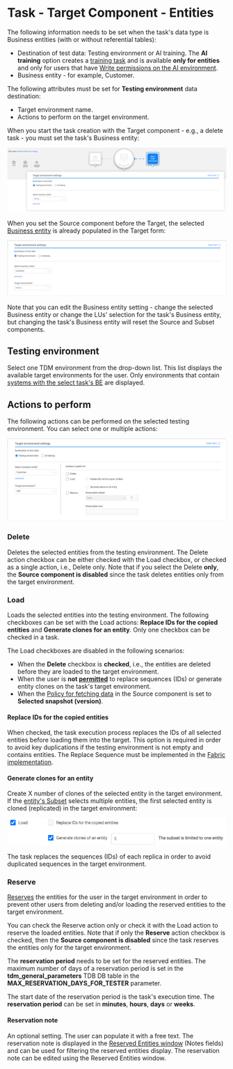 # Task - Target Component - Entities 

The following information needs to be set when the task's data type is Business entities (with or without referential tables):

- Destination of test data: Testing environment or AI training. The **AI training** option creates a [training task](19_task_synthetic_data_generation.md#how-to-create-an-ai-training-task) and is available **only for entities** and only for users that have [Write permissions on the AI environment](10_environment_roles_tab.md#ai-environment---permission-set).
- Business entity - for example, Customer.

The following attributes must be set for **Testing environment** data destination:

- Target environment name.
- Actions to perform on the target environment.

When you start the task creation with the Target component - e.g., a delete task - you must set the task's Business entity:

![target example1](images/task_target_component_delete_only.png)



When you set the Source component before the Target, the selected [Business entity](14b_task_source_component_entities.md#business-entity) is already populated in the Target form:

![target example2](images/task_target_component_load_entities1.png)

Note that you can edit the Business entity setting - change the selected Business entity or change the LUs' selection for the task's Business entity, but changing the task's Business entity will reset the Source and Subset components.



## Testing environment

Select one TDM environment from the drop-down list. This list displays the available target environments for the user. Only environments that contain [systems with the select task's BE](11_environment_products_tab.md) are displayed.



## Actions to perform

The following actions can be performed on the selected testing environment. You can select one or multiple actions: 

![target example3](images/task_target_component_task_actions.png)

### Delete

Deletes the selected entities from the testing environment. The Delete action checkbox can be either checked with the Load checkbox, or checked as a single action, i.e., Delete only. Note that if you select the Delete **only**, the **Source component is disabled** since the task deletes entities only from the target environment.

### Load

Loads the selected entities into the testing environment. The following checkboxes can be set with the Load actions: **Replace IDs for the copied entities** and **Generate clones for an entity**. Only one checkbox can be checked in a task. 

The Load checkboxes are disabled in the following scenarios:

- When the **Delete** checkbox is **checked**, i.e., the entities are deleted before they are loaded to the target environment.
- When the user is **not [permitted](10_environment_roles_tab.md#permissions)** to replace sequences (IDs) or generate entity clones on the task's target environment.
- When the [Policy for fetching data](14b_task_source_component_entities.md#policy-for-fetching-data) in the Source component is set to **Selected snapshot (version)**. 

#### Replace IDs for the copied entities 

When checked, the task execution process replaces the IDs of all selected entities before loading them into the target. This option is required in order to avoid key duplications if the testing environment is not empty and contains entities. The Replace Sequence must be implemented in the [Fabric implementation](/articles/TDM/tdm_implementation/11_tdm_implementation_using_generic_flows.md#step-2---create-sequences).

#### Generate clones for an entity

Create X number of clones of the selected entity in the target environment. If the [entity's Subset](15a_entity_subset.md) selects multiple entities, the first selected entity is cloned (replicated) in the target environment:



![entity clone](images/task_target_load_entity_clone.png)

The task replaces the sequences (IDs) of each replica in order to avoid duplicated sequences in the target environment.

### Reserve

[Reserves](/articles/TDM/tdm_architecture/08_entity_reservation.md) the entities for the user in the target environment in order to prevent other users from deleting and/or loading the reserved entities to the target environment.

You can check the Reserve action only or check it with the Load action to reserve the loaded entities. Note that if only the **Reserve** action checkbox is checked, then the **Source component is disabled** since the task reserves the entities only for the target environment.

The **reservation period** needs to be set for the reserved entities. The maximum number of days of a reservation period is set in the **tdm_general_parameters** TDB DB table in the **MAX_RESERVATION_DAYS_FOR_TESTER** parameter.

The start date of the reservation period is the task's execution time. The **reservation period** can be set in **minutes**, **hours**, **days** or **weeks**.

#### Reservation note

An optional setting. The user can populate it with a free text. The reservation note is displayed in the [Reserved Entities window](/articles/TDM/tdm_gui/13_reserved_entities_window.md) (Notes fields) and can be used for filtering the reserved entities display. The reservation note can be edited using the Reserved Entities window.

